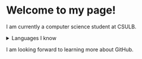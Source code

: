 # Welcome to my page!

I am currently a computer science student at CSULB.
<details>
<summary>Languages I know</summary>
  
  - Python
  
  - C++
  
  - HTML
    
  - CSS
    
  - JavaScript
</details>

I am looking forward to learning more about GitHub.

